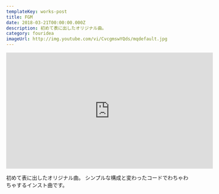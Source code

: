 ```yaml
---
templateKey: works-post
title: FGM
date: 2018-03-21T00:00:00.000Z
description: 初めて表に出したオリジナル曲。
category: fouridea
imageUrl: http://img.youtube.com/vi/CvcgmswYQds/mqdefault.jpg
---
```

<iframe width="560" height="315" src="https://www.youtube.com/embed/CvcgmswYQds" frameBorder="0" allow="accelerometer; autoplay; encrypted-media; gyroscope; picture-in-picture" allowFullScreen></iframe>

初めて表に出したオリジナル曲。
シンプルな構成と変わったコードでわちゃわちゃするインスト曲です。